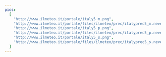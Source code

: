 ```yaml
---
pics:
  [
    "http://www.ilmeteo.it/portale/italy5_m.png",
    "http://www.ilmeteo.it/portale/files/ilmeteo/prec/italyprec5_m.neve.png",
    "http://www.ilmeteo.it/portale/italy5_p.png",
    "http://www.ilmeteo.it/portale/files/ilmeteo/prec/italyprec5_p.neve.png",
    "http://www.ilmeteo.it/portale/italy5_s.png",
    "http://www.ilmeteo.it/portale/files/ilmeteo/prec/italyprec5_s.neve.png",
  ]
---
```

